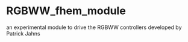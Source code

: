 # RGBWW_fhem_module
an experimental module to drive the RGBWW controllers developed by Patrick Jahns
